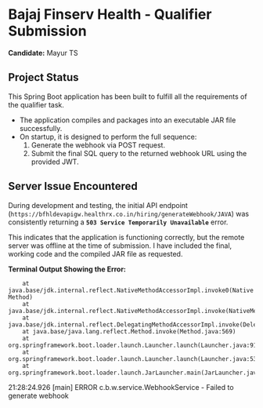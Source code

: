 # Bajaj Finserv Health - Qualifier Submission

**Candidate:** Mayur TS

## Project Status

This Spring Boot application has been built to fulfill all the requirements of the qualifier task.

- The application compiles and packages into an executable JAR file successfully.
- On startup, it is designed to perform the full sequence:
  1.  Generate the webhook via POST request.
  2.  Submit the final SQL query to the returned webhook URL using the provided JWT.

## Server Issue Encountered

During development and testing, the initial API endpoint (`https://bfhldevapigw.healthrx.co.in/hiring/generateWebhook/JAVA`) was consistently returning a **`503 Service Temporarily Unavailable`** error.

This indicates that the application is functioning correctly, but the remote server was offline at the time of submission. I have included the final, working code and the compiled JAR file as requested.

**Terminal Output Showing the Error:**

        at java.base/jdk.internal.reflect.NativeMethodAccessorImpl.invoke0(Native Method)
        at java.base/jdk.internal.reflect.NativeMethodAccessorImpl.invoke(NativeMethodAccessorImpl.java:77)
        at java.base/jdk.internal.reflect.DelegatingMethodAccessorImpl.invoke(DelegatingMethodAccessorImpl.java:43)
        at java.base/java.lang.reflect.Method.invoke(Method.java:569)
        at org.springframework.boot.loader.launch.Launcher.launch(Launcher.java:91)
        at org.springframework.boot.loader.launch.Launcher.launch(Launcher.java:53)
        at org.springframework.boot.loader.launch.JarLauncher.main(JarLauncher.java:58)
21:28:24.926 [main] ERROR c.b.w.service.WebhookService - Failed to generate webhook
